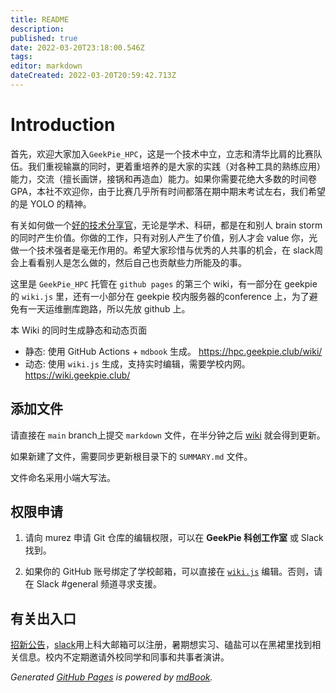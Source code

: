 ```yaml
---
title: README
description: 
published: true
date: 2022-03-20T23:18:00.546Z
tags: 
editor: markdown
dateCreated: 2022-03-20T20:59:42.713Z
---
```


# Introduction

首先，欢迎大家加入`GeekPie_HPC`，这是一个技术中立，立志和清华比肩的比赛队伍。我们重视输赢的同时，更着重培养的是大家的实践（对各种工具的熟练应用）能力，交流（擅长画饼，接锅和再造血）能力。如果你需要花绝大多数的时间卷 GPA，本社不欢迎你，由于比赛几乎所有时间都落在期中期末考试左右，我们希望的是 YOLO 的精神。

有关如何做一个[好的技术分享官](https://coolshell.cn/articles/17497.html)，无论是学术、科研，都是在和别人 brain storm 的同时产生价值。你做的工作，只有对别人产生了价值，别人才会 value 你，光做一个技术强者是毫无作用的。希望大家珍惜与优秀的人共事的机会，在 slack周会上看看别人是怎么做的，然后自己也贡献些力所能及的事。

这里是 `GeekPie_HPC` 托管在 `github pages` 的第三个 wiki，有一部分在 geekpie 的 `wiki.js` 里，还有一小部分在 geekpie 校内服务器的conference 上，为了避免有一天运维删库跑路，所以先放 github 上。


本 Wiki 的同时生成静态和动态页面

- 静态: 使用 GitHub Actions + `mdbook` 生成。
  https://hpc.geekpie.club/wiki/
- 动态: 使用 `wiki.js` 生成，支持实时编辑，需要学校内网。
  https://wiki.geekpie.club/

## 添加文件

请直接在 `main` branch上提交 `markdown` 文件，在半分钟之后 [wiki](http://hpc.geekpie.club/wiki/) 就会得到更新。

如果新建了文件，需要同步更新根目录下的 `SUMMARY.md` 文件。

文件命名采用小端大写法。

## 权限申请

1. 请向 murez 申请 Git 仓库的编辑权限，可以在 **GeekPie 科创工作室** 或 Slack 找到。

2. 如果你的 GitHub 账号绑定了学校邮箱，可以直接在 [`wiki.js`](https://wiki.geekpie.club/) 编辑。否则，请在 Slack #general 频道寻求支援。

## 有关出入口

[招新公告](https://hpc.geekpie.club/archives/)，[slack](https://geekpiehpc.slack.com)用上科大邮箱可以注册，暑期想实习、磕盐可以在黑裙里找到相关信息。校内不定期邀请外校同学和同事和共事者演讲。

*Generated [GitHub Pages](http://hpc.geekpie.club/wiki/) is powered by [mdBook](https://github.com/rust-lang/mdBook).*
